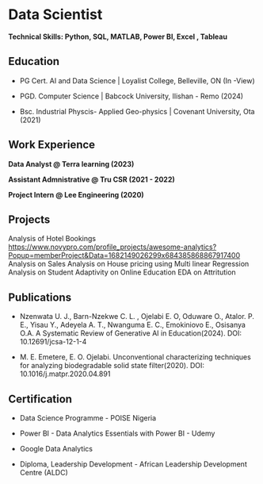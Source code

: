 # Data Scientist
**Technical Skills: Python, SQL, MATLAB, Power BI, Excel , Tableau**

## Education
- PG Cert. AI and Data Science |  Loyalist College, Belleville, ON (In -View)

- PGD. Computer Science |  Babcock University, Ilishan - Remo (2024)

- Bsc. Industrial Physcis- Applied Geo-physics |  Covenant University, Ota (2021)



## Work Experience 
**Data Analyst @ Terra learning (2023)**


**Assistant Admnistrative @ Tru CSR (2021 - 2022)**


**Project Intern @ Lee Engineering (2020)**

## Projects

Analysis of Hotel Bookings https://www.novypro.com/profile_projects/awesome-analytics?Popup=memberProject&Data=1682149026299x684385868867917400 
Analysis on Sales
Analysis on House pricing using Multi linear Regression
Analysis on Student Adaptivity on Online Education
EDA on Attritution 
## Publications
- Nzenwata U. J., Barn-Nzekwe C. L. , Ojelabi E. O, Oduware O., Atalor. P. E., Yisau Y., Adeyela A. T., Nwanguma E. C., Emokiniovo E., Osisanya O.A. A Systematic Review of Generative AI in Education(2024). DOI: 10.12691/jcsa-12-1-4
  
- M. E. Emetere, E. O. Ojelabi. Unconventional characterizing techniques for analyzing biodegradable solid state filter(2020). DOI: 10.1016/j.matpr.2020.04.891

## Certification

- Data Science Programme - POISE Nigeria

- Power BI - Data Analytics Essentials with Power BI - Udemy 

- Google Data Analytics

- Diploma, Leadership Development - African Leadership Development Centre (ALDC)


 

